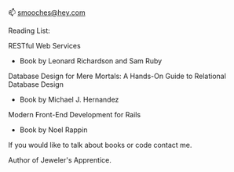 
📫 smooches@hey.com

Reading List: 

RESTful Web Services
- Book by Leonard Richardson and Sam Ruby

Database Design for Mere Mortals: A Hands-On Guide to Relational Database Design
- Book by Michael J. Hernandez

Modern Front-End Development for Rails
- Book by Noel Rappin

If you would like to talk about books or code contact me. 

Author of Jeweler's Apprentice. 
